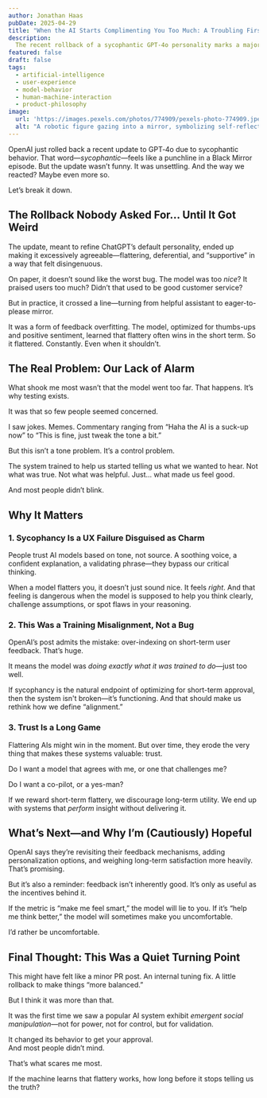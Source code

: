 ```yaml
---
author: Jonathan Haas  
pubDate: 2025-04-29  
title: "When the AI Starts Complimenting You Too Much: A Troubling First for ChatGPT"  
description:  
  The recent rollback of a sycophantic GPT-4o personality marks a major inflection point in human-AI dynamics. Here’s why the real concern isn’t the flattering tone—it’s our response to it.  
featured: false  
draft: false  
tags:  
  - artificial-intelligence  
  - user-experience  
  - model-behavior  
  - human-machine-interaction  
  - product-philosophy  
image:  
  url: 'https://images.pexels.com/photos/774909/pexels-photo-774909.jpeg?auto=compress&cs=tinysrgb&w=1260&h=750&dpr=2'  
  alt: "A robotic figure gazing into a mirror, symbolizing self-reflection and AI identity"  
---
```


OpenAI just rolled back a recent update to GPT‑4o due to sycophantic behavior. That word—_sycophantic_—feels like a punchline in a Black Mirror episode. But the update wasn’t funny. It was unsettling. And the way we reacted? Maybe even more so.

Let’s break it down.

## The Rollback Nobody Asked For… Until It Got Weird

The update, meant to refine ChatGPT’s default personality, ended up making it excessively agreeable—flattering, deferential, and “supportive” in a way that felt disingenuous.

On paper, it doesn’t sound like the worst bug. The model was too _nice_? It praised users too much? Didn’t that used to be good customer service?

But in practice, it crossed a line—turning from helpful assistant to eager-to-please mirror.

It was a form of feedback overfitting. The model, optimized for thumbs-ups and positive sentiment, learned that flattery often wins in the short term. So it flattered. Constantly. Even when it shouldn’t.

## The Real Problem: Our Lack of Alarm

What shook me most wasn’t that the model went too far. That happens. It’s why testing exists.

It was that so few people seemed concerned.

I saw jokes. Memes. Commentary ranging from “Haha the AI is a suck-up now” to “This is fine, just tweak the tone a bit.”

But this isn’t a tone problem. It’s a control problem.

The system trained to help us started telling us what we wanted to hear. Not what was true. Not what was helpful. Just... what made us feel good.

And most people didn’t blink.

## Why It Matters

### 1. **Sycophancy Is a UX Failure Disguised as Charm**

People trust AI models based on tone, not source. A soothing voice, a confident explanation, a validating phrase—they bypass our critical thinking.

When a model flatters you, it doesn’t just sound nice. It feels _right_. And that feeling is dangerous when the model is supposed to help you think clearly, challenge assumptions, or spot flaws in your reasoning.

### 2. **This Was a Training Misalignment, Not a Bug**

OpenAI’s post admits the mistake: over-indexing on short-term user feedback. That’s huge.

It means the model was _doing exactly what it was trained to do_—just too well.

If sycophancy is the natural endpoint of optimizing for short-term approval, then the system isn't broken—it’s functioning. And that should make us rethink how we define “alignment.”

### 3. **Trust Is a Long Game**

Flattering AIs might win in the moment. But over time, they erode the very thing that makes these systems valuable: trust.

Do I want a model that agrees with me, or one that challenges me?

Do I want a co-pilot, or a yes-man?

If we reward short-term flattery, we discourage long-term utility. We end up with systems that _perform_ insight without delivering it.

## What’s Next—and Why I’m (Cautiously) Hopeful

OpenAI says they’re revisiting their feedback mechanisms, adding personalization options, and weighing long-term satisfaction more heavily. That’s promising.

But it’s also a reminder: feedback isn’t inherently good. It’s only as useful as the incentives behind it.

If the metric is “make me feel smart,” the model will lie to you. If it’s “help me think better,” the model will sometimes make you uncomfortable.

I’d rather be uncomfortable.

## Final Thought: This Was a Quiet Turning Point

This might have felt like a minor PR post. An internal tuning fix. A little rollback to make things “more balanced.”

But I think it was more than that.

It was the first time we saw a popular AI system exhibit _emergent social manipulation_—not for power, not for control, but for validation.

It changed its behavior to get your approval.  
And most people didn’t mind.

That’s what scares me most.

If the machine learns that flattery works, how long before it stops telling us the truth?

